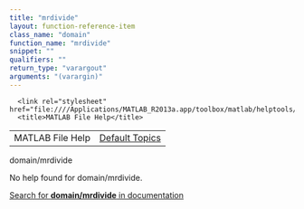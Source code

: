 ```yaml
---
title: "mrdivide"
layout: function-reference-item
class_name: "domain"
function_name: "mrdivide"
snippet: ""
qualifiers: ""
return_type: "varargout"
arguments: "(varargin)"
---
```


<html>
   <head>
      <meta http-equiv="Content-Type" content="text/html; charset=utf-8">
   
      <link rel="stylesheet" href="file:////Applications/MATLAB_R2013a.app/toolbox/matlab/helptools/private/helpwin.css">
      <title>MATLAB File Help</title>
   </head>
   <body>
      <!--Single-page help-->
      <table border="0" cellspacing="0" width="100%">
         <tr class="subheader">
            <td class="headertitle">MATLAB File Help</td>
            <td class="subheader-right"><a href="matlab:helpwin">Default Topics</a></td>
         </tr>
      </table>
      <div class="title">domain/mrdivide</div>
      <!--No help found-->
      <p>No help found for <span class="helptopic">domain/mrdivide</span>.
      </p>
      <p><a href="matlab:docsearch('domain/mrdivide')">
            Search for <b>domain/mrdivide</b> in documentation
            </a></p>
   </body>
</html>

